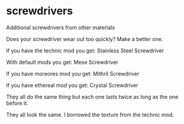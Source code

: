 # screwdrivers
Additional screwdrivers from other materials

Does your screwdriver wear out too quickly?
Make a better one.


If you have the technic mod you get:
Stainless Steel Screwdriver


With default mods you get:
Mese Screwdriver


If you have moreores mod you get:
Mithril Screwdriver


If you have ethereal mod you get:
Crystal Screwdriver

They all do the same thing but each one lasts twice as long as the one before it.

They all look the same. I borrowed the texture from the technic mod.
